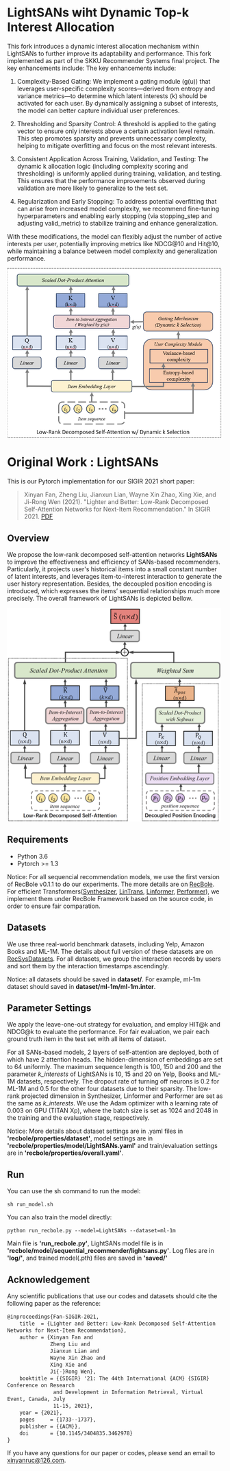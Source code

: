# LightSANs wiht Dynamic Top-k Interest Allocation
This fork introduces a dynamic interest allocation mechanism within LightSANs to further improve its adaptability and performance. This fork implemented as part of the SKKU Recommender Systems final project. The key enhancements include: The key enhancements include:

1. Complexity-Based Gating:
We implement a gating module (g(u)) that leverages user-specific complexity scores—derived from entropy and variance metrics—to determine which latent interests (k) should be activated for each user. By dynamically assigning a subset of interests, the model can better capture individual user preferences.

2. Thresholding and Sparsity Control:
A threshold is applied to the gating vector to ensure only interests above a certain activation level remain. This step promotes sparsity and prevents unnecessary complexity, helping to mitigate overfitting and focus on the most relevant interests.

3. Consistent Application Across Training, Validation, and Testing:
The dynamic k allocation logic (including complexity scoring and thresholding) is uniformly applied during training, validation, and testing. This ensures that the performance improvements observed during validation are more likely to generalize to the test set.

4. Regularization and Early Stopping:
To address potential overfitting that can arise from increased model complexity, we recommend fine-tuning hyperparameters and enabling early stopping (via stopping_step and adjusting valid_metric) to stabilize training and enhance generalization.

With these modifications, the model can flexibly adjust the number of active interests per user, potentially improving metrics like NDCG@10 and Hit@10, while maintaining a balance between model complexity and generalization performance.

<img src="./dynamick.png" width = "500px" align=center />

<br>

# Original Work : LightSANs
This is our Pytorch implementation for our SIGIR 2021 short paper:
> Xinyan Fan, Zheng Liu, Jianxun Lian, Wayne Xin Zhao, Xing Xie, and Ji-Rong Wen (2021). "Lighter and Better: Low-Rank Decomposed Self-Attention Networks for Next-Item Recommendation." In SIGIR 2021.
[PDF](https://www.microsoft.com/en-us/research/uploads/prod/2021/05/LighterandBetter_Low-RankDecomposedSelf-AttentionNetworksforNext-ItemRecommendation.pdf)

## Overview
We propose the low-rank decomposed self-attention networks **LightSANs** to improve the effectiveness and efficiency of SANs-based recommenders. Particularly, it projects user's historical items into a small constant number of latent interests, and leverages item-to-interest interaction to generate the user history representation. Besides, the decoupled position encoding is introduced, which expresses the items’ sequential relationships much more precisely. The overall framework of LightSANs is depicted bellow.

<img src="https://github.com/BELIEVEfxy/LightSANs/blob/main/model.png" width = "500px" align=center />

## Requirements
- Python 3.6
- Pytorch >= 1.3

Notice: For all sequencial recommendation models, we use the first version of RecBole v0.1.1 to do our experiments. The more details are on [RecBole](https://github.com/RUCAIBox/RecBole). For efficient Transformers([Synthesizer](https://github.com/leaderj1001/Synthesizer-Rethinking-Self-Attention-Transformer-Models), [LinTrans](https://linear-transformers.com), [Linformer](https://github.com/tatp22/linformer-pytorch), [Performer](https://github.com/lucidrains/performer-pytorch)), we implement them under RecBole Framework based on the source code, in order to ensure fair comparation. 

## Datasets
We use three real-world benchmark datasets, including Yelp, Amazon Books and ML-1M. The details about full version of these datasets are on [RecSysDatasets](https://github.com/RUCAIBox/RecSysDatasets). For all datasets, we group the interaction records by users and sort them by the interaction timestamps ascendingly. 

Notice: all datasets should be saved in **dataset/**. For example, ml-1m dataset should saved in **dataset/ml-1m/ml-1m.inter**.

## Parameter Settings
We apply the leave-one-out strategy for evaluation, and employ HIT@k and NDCG@k to evaluate the performance. For fair evaluation, we pair each ground truth item in the test set with all items of dataset.

For all SANs-based models, 2 layers of self-attention are deployed, both of which have 2 attention heads. The hidden-dimension of embeddings are set to 64 uniformly. The maximum sequence length is 100, 150 and 200 and the parameter _k_interests_ of LightSANs is 10, 15 and 20 on Yelp, Books and ML-1M datasets, respectively. The dropout rate of turning off neurons is 0.2 for ML-1M and 0.5 for the other four datasets due to their sparsity. The low-rank projected dimension in Synthesizer, Linformer and Performer are set as the same as _k_interests_. We use the Adam optimizer with a learning rate of 0.003 on GPU (TITAN Xp), where the batch size is set as 1024 and 2048 in the training and the evaluation stage, respectively. 

Notice: More details about dataset settings are in .yaml files in **'recbole/properties/dataset'**, model settings are in **'recbole/properties/model/LightSANs.yaml'** and train/evaluation settings are in **'recbole/properties/overall.yaml'**.

## Run
You can use the sh command to run the model:
````
sh run_model.sh
````
You can also train the model directly:
````
python run_recbole.py --model=LightSANs --dataset=ml-1m
````
Main file is **'run_recbole.py'**, LightSANs model file is in **'recbole/model/sequential_recommender/lightsans.py'**.
Log files are in **'log/'**, and trained model(.pth) files are saved in **'saved/'**

## Acknowledgement
Any scientific publications that use our codes and datasets should cite the following paper as the reference:
````
@inproceedings{Fan-SIGIR-2021,
    title  = {Lighter and Better: Low-Rank Decomposed Self-Attention Networks for Next-Item Recommendation},
    author = {Xinyan Fan and
              Zheng Liu and
              Jianxun Lian and
              Wayne Xin Zhao and
              Xing Xie and 
              Ji{-}Rong Wen},
    booktitle = {{SIGIR} '21: The 44th International {ACM} {SIGIR} Conference on Research
               and Development in Information Retrieval, Virtual Event, Canada, July
               11-15, 2021},
    year = {2021},
    pages     = {1733--1737},
    publisher = {{ACM}},
    doi       = {10.1145/3404835.3462978}
}
````
If you have any questions for our paper or codes, please send an email to xinyanruc@126.com.
